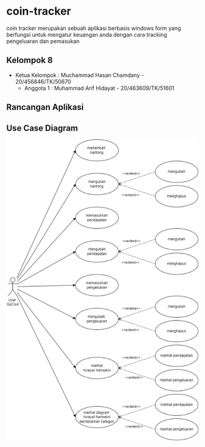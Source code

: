 # coin-tracker
coin tracker merupakan sebuah aplikasi berbasis windows form yang berfungsi untuk mengatur keuangan anda dengan cara tracking pengeluaran dan pemasukan 

## Kelompok 8
- Ketua Kelompok	: Muchammad Hasan Chamdany - 20/456846/TK/50670
	- Anggota 1		: Muhammad Arif Hidayat - 20/463609/TK/51601

## Rancangan Aplikasi
<div class="Usecase"> 
	<h2>Use Case Diagram</h2>
	<img src="./markdown_assets/GoCoin diagram-Use Case.jpg">
</div>
